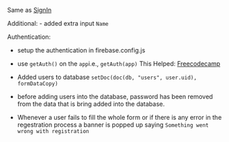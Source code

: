 Same as [SignIn](../SignIn/)

Additional:
    - added extra input `Name`  

Authentication:
- setup the authentication in firebase.config.js
- use `getAuth()` on the `app`i.e., `getAuth(app)`
This Helped: [Freecodecamp](https://www.freecodecamp.org/news/use-firebase-authentication-in-a-react-app/)

- Added users to database `setDoc(doc(db, "users", user.uid), formDataCopy)`
- before adding users into the database, password has been removed from the data that is bring added into the database.
- Whenever a user fails to fill the whole form or if there is any error in the regestration process a banner is popped up saying `Something went wrong with registration`